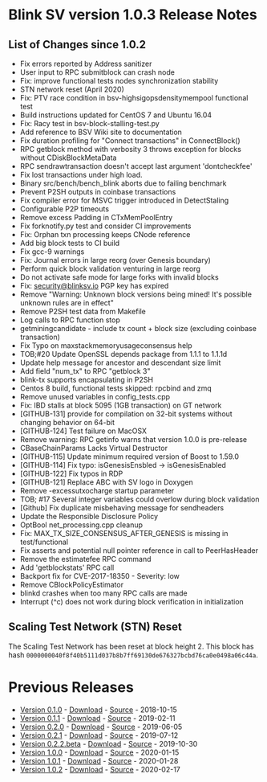 # Blink SV version 1.0.3 Release Notes

## List of Changes since 1.0.2
* Fix errors reported by Address sanitizer
* User input to RPC submitblock can crash node
* Fix: improve functional tests nodes synchronization stability
* STN network reset (April 2020)
* Fix: PTV race condition in bsv-highsigopsdensitymempool functional test 
* Build instructions updated for CentOS 7 and Ubuntu 16.04
* Fix: Racy test in bsv-block-stalling-test.py
* Add reference to BSV Wiki site to documentation
* Fix duration profiling for "Connect transactions" in ConnectBlock()
* RPC getblock method with verbosity 3 throws exception for blocks without CDiskBlockMetaData
* RPC sendrawtransaction doesn't accept last argument 'dontcheckfee'
* Fix lost transactions under high load. 
* Binary src/bench/bench_blink aborts due to failing benchmark
* Prevent P2SH outputs in coinbase transactions
* Fix compiler error for MSVC trigger introduced  in DetectStaling
* Configurable P2P timeouts
* Remove excess Padding in CTxMemPoolEntry
* Fix forknotify.py test and consider CI improvements
* Fix: Orphan txn processing keeps CNode reference
* Add big block tests to CI build
* Fix gcc-9 warnings
* Fix: Journal errors in large reorg (over Genesis boundary)
* Perform quick block validation venturing in large reorg
* Do not activate safe mode for large forks with invalid blocks
* Fix: security@blinksv.io PGP key has expired
* Remove "Warning: Unknown block versions being mined! It's possible unknown rules are in effect"
* Remove P2SH test data from Makefile
* Log calls to RPC function stop
* getminingcandidate - include tx count + block size (excluding coinbase transaction)
* Fix Typo on maxstackmemoryusageconsensus help
* TOB;#20 Update OpenSSL depends package from 1.1.1 to 1.1.1d
* Update help message for ancestor and descendant size limit
* Add field "num_tx" to RPC "getblock <hash> 3"
* blink-tx supports encapsulating in P2SH
* Centos 8 build, functional tests skipped: rpcbind and zmq
* Remove unused variables in config_tests.cpp
* Fix: IBD stalls at block 5095 (1GB transaction) on GT network
* [GITHUB-131] provide for compilation on 32-bit systems without changing behavior on 64-bit
* [GITHUB-124] Test failure on MacOSX
* Remove warning: RPC getinfo warns that version 1.0.0 is pre-release
* CBaseChainParams Lacks Virtual Destructor
* [GITHUB-115] Update minimum required version of Boost to 1.59.0
* [GITHUB-114] Fix typo: isGenesisEnsbled -> isGenesisEnabled
* [GITHUB-122] Fix typos in RDP
* [GITHUB-121] Replace ABC with SV logo in Doxygen
* Remove -excessutxocharge startup parameter
* TOB; #17 Several integer variables could overlow during block validation
* [Github] Fix duplicate misbehaving message for sendheaders
* Update the Responsible Disclosure Policy
* OptBool net_processing.cpp cleanup
* Fix: MAX_TX_SIZE_CONSENSUS_AFTER_GENESIS is missing in test/functional
* Fix asserts and potential null pointer reference in call to PeerHasHeader
* Remove the estimatefee RPC command
* Add 'getblockstats' RPC call
* Backport fix for CVE-2017-18350 - Severity: low
* Remove CBlockPolicyEstimator 
* blinkd crashes when too many RPC calls are made
* Interrupt (^c) does not work during block verification in initialization

## Scaling Test Network (STN) Reset
The Scaling Test Network has been reset at block height 2. This block has hash 
`0000000040f8f40b5111d037b8b7ff69130de676327bcbd76ca0e0498a06c44a`.

# Previous Releases
* [Version 0.1.0](release-notes-v0.1.0.md) - [Download](https://download.blinksv.io/blinksv/0.1.0/) - [Source](https://github.com/blink-sv/blink-sv/tree/v0.1.0) - 2018-10-15
* [Version 0.1.1](release-notes-v0.1.1.md) - [Download](https://download.blinksv.io/blinksv/0.1.1/) - [Source](https://github.com/blink-sv/blink-sv/tree/v0.1.1) - 2019-02-11
* [Version 0.2.0](release-notes-v0.2.0.md) - [Download](https://download.blinksv.io/blinksv/0.2.0/) - [Source](https://github.com/blink-sv/blink-sv/tree/v0.2.0) - 2019-06-05
* [Version 0.2.1](release-notes-v0.2.1.md) - [Download](https://download.blinksv.io/blinksv/0.2.1/) - [Source](https://github.com/blink-sv/blink-sv/tree/v0.2.1) - 2019-07-12
* [Version 0.2.2.beta](release-notes-v0.2.2-beta.md) - [Download](https://download.blinksv.io/blinksv/0.2.2.beta/) - [Source](https://github.com/blink-sv/blink-sv/tree/v0.2.2.beta) - 2019-10-30
* [Version 1.0.0](release-notes-v1.0.0.md) - [Download](https://download.blinksv.io/blinksv/1.0.0/) - [Source](https://github.com/blink-sv/blink-sv/tree/v1.0.0) - 2020-01-15
* [Version 1.0.1](release-notes-v1.0.1.md) - [Download](https://download.blinksv.io/blinksv/1.0.1/) - [Source](https://github.com/blink-sv/blink-sv/tree/v1.0.1) - 2020-01-28
* [Version 1.0.2](release-notes-v1.0.2.md) - [Download](https://download.blinksv.io/blinksv/1.0.2/) - [Source](https://github.com/blink-sv/blink-sv/tree/v1.0.2) - 2020-02-17
